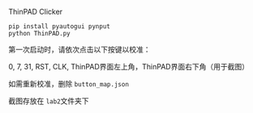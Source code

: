 ThinPAD Clicker

```
pip install pyautogui pynput
python ThinPAD.py
```

第一次启动时，请依次点击以下按键以校准：

0, 7, 31, RST, CLK, ThinPAD界面左上角，ThinPAD界面右下角（用于截图）

如需重新校准，删除 `button_map.json`

截图存放在 `lab2`文件夹下
